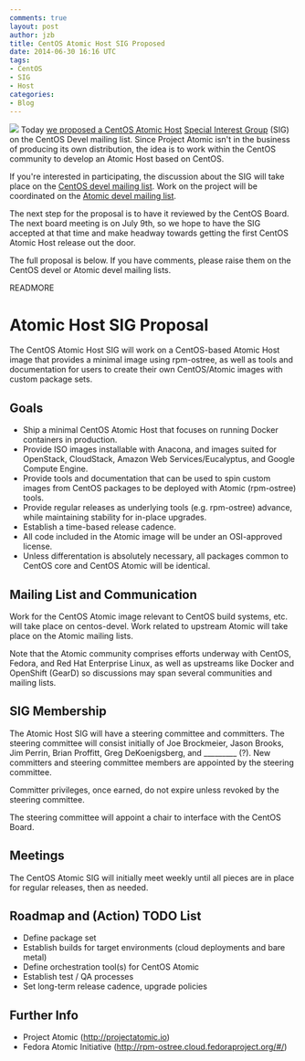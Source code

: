 ```yaml
---
comments: true
layout: post
author: jzb
title: CentOS Atomic Host SIG Proposed
date: 2014-06-30 16:16 UTC
tags:
- CentOS
- SIG
- Host
categories:
- Blog
---
```

<img src="http://www.projectatomic.io/images/centos-logo.png"> Today [we proposed a CentOS Atomic Host](http://lists.centos.org/pipermail/centos-devel/2014-June/011225.html) [Special Interest Group](http://wiki.centos.org/SpecialInterestGroup/) (SIG) on the CentOS Devel mailing list. Since Project Atomic isn't in the business of producing its own distribution, the idea is to work within the CentOS community to develop an Atomic Host based on CentOS. 

If you're interested in participating, the discussion about the SIG will take place on the [CentOS devel mailing list](http://lists.centos.org/mailman/listinfo/centos-devel). Work on the project will be coordinated on the [Atomic devel mailing list](https://lists.projectatomic.io/mailman/listinfo/atomic-devel). 

The next step for the proposal is to have it reviewed by the CentOS Board. The next board meeting is on July 9th, so we hope to have the SIG accepted at that time and make headway towards getting the first CentOS Atomic Host release out the door.

The full proposal is below. If you have comments, please raise them on the CentOS devel or Atomic devel mailing lists. 

READMORE

# Atomic Host SIG Proposal

The CentOS Atomic Host SIG will work on a CentOS-based Atomic Host image that provides a minimal image using rpm-ostree, as well as tools and documentation for users to create their own CentOS/Atomic images with custom package sets.

## Goals

* Ship a minimal CentOS Atomic Host that focuses on running Docker containers in production. 
* Provide ISO images installable with Anacona, and images suited for OpenStack, CloudStack, Amazon Web Services/Eucalyptus, and Google Compute Engine. 
* Provide tools and documentation that can be used to spin custom images from CentOS packages to be deployed with Atomic (rpm-ostree) tools. 
* Provide regular releases as underlying tools (e.g. rpm-ostree) advance, while maintaining stability for in-place upgrades. 
* Establish a time-based release cadence. 
* All code included in the Atomic image will be under an OSI-approved license. 
* Unless differentation is absolutely necessary, all packages common to CentOS core and CentOS Atomic will be identical. 

## Mailing List and Communication

Work for the CentOS Atomic image relevant to CentOS build systems, etc. will take place on centos-devel. Work related to upstream Atomic will take place on the Atomic mailing lists. 

Note that the Atomic community comprises efforts underway with CentOS, Fedora, and Red Hat Enterprise Linux, as well as upstreams like Docker and OpenShift (GearD) so discussions may span several communities and mailing lists.

## SIG Membership

The Atomic Host SIG will have a steering committee and committers. The steering committee will consist initially of Joe Brockmeier, Jason Brooks, Jim Perrin, Brian Proffitt, Greg DeKoenigsberg, and _________ (?). New committers and steering committee members are appointed by the steering committee. 

Committer privileges, once earned, do not expire unless revoked by the steering committee. 

The steering committee will appoint a chair to interface with the CentOS Board. 

## Meetings

The CentOS Atomic SIG will initially meet weekly until all pieces are in place for regular releases, then as needed.

## Roadmap and (Action) TODO List

* Define package set
* Establish builds for target environments (cloud deployments and bare metal)
* Define orchestration tool(s) for CentOS Atomic
* Establish test / QA processes
* Set long-term release cadence, upgrade policies

## Further Info

* Project Atomic (http://projectatomic.io)
* Fedora Atomic Initiative (http://rpm-ostree.cloud.fedoraproject.org/#/)



